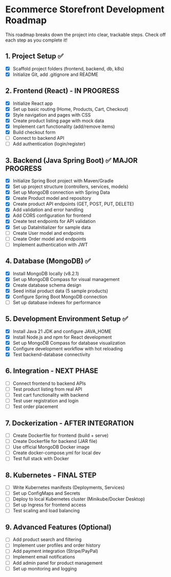 # Ecommerce Storefront Development Roadmap

This roadmap breaks down the project into clear, trackable steps. Check off each step as you complete it!

## 1. Project Setup ✅

- [x] Scaffold project folders (frontend, backend, db, k8s)
- [x] Initialize Git, add .gitignore and README

## 2. Frontend (React) - IN PROGRESS

- [x] Initialize React app
- [x] Set up basic routing (Home, Products, Cart, Checkout)
- [x] Style navigation and pages with CSS
- [x] Create product listing page with mock data
- [x] Implement cart functionality (add/remove items)
- [x] Build checkout form
- [ ] Connect to backend API
- [ ] Add authentication (login/register)

## 3. Backend (Java Spring Boot) ✅ MAJOR PROGRESS

- [x] Initialize Spring Boot project with Maven/Gradle
- [x] Set up project structure (controllers, services, models)
- [x] Set up MongoDB connection with Spring Data
- [x] Create Product model and repository
- [x] Create product API endpoints (GET, POST, PUT, DELETE)
- [x] Add validation and error handling
- [x] Add CORS configuration for frontend
- [x] Create test endpoints for API validation
- [x] Set up DataInitializer for sample data
- [ ] Create User model and endpoints
- [ ] Create Order model and endpoints
- [ ] Implement authentication with JWT

## 4. Database (MongoDB) ✅

- [x] Install MongoDB locally (v8.2.1)
- [x] Set up MongoDB Compass for visual management
- [x] Create database schema design
- [x] Seed initial product data (5 sample products)
- [x] Configure Spring Boot MongoDB connection
- [ ] Set up database indexes for performance

## 5. Development Environment Setup ✅

- [x] Install Java 21 JDK and configure JAVA_HOME
- [x] Install Node.js and npm for React development
- [x] Set up MongoDB Compass for database visualization
- [x] Configure development workflow with hot reloading
- [x] Test backend-database connectivity

## 6. Integration - NEXT PHASE

- [ ] Connect frontend to backend APIs
- [ ] Test product listing from real API
- [ ] Test cart functionality with backend
- [ ] Test user registration and login
- [ ] Test order placement

## 7. Dockerization - AFTER INTEGRATION

- [ ] Create Dockerfile for frontend (build + serve)
- [ ] Create Dockerfile for backend (JAR file)
- [ ] Use official MongoDB Docker image
- [ ] Create docker-compose.yml for local dev
- [ ] Test full stack with Docker

## 8. Kubernetes - FINAL STEP

- [ ] Write Kubernetes manifests (Deployments, Services)
- [ ] Set up ConfigMaps and Secrets
- [ ] Deploy to local Kubernetes cluster (Minikube/Docker Desktop)
- [ ] Set up Ingress for frontend access
- [ ] Test scaling and load balancing

## 9. Advanced Features (Optional)

- [ ] Add product search and filtering
- [ ] Implement user profiles and order history
- [ ] Add payment integration (Stripe/PayPal)
- [ ] Implement email notifications
- [ ] Add admin panel for product management
- [ ] Set up monitoring and logging
